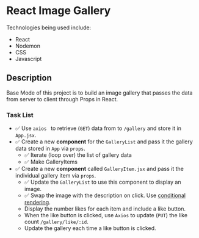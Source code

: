 # React Image Gallery

Technologies being used include: 
- React
- Nodemon
- CSS
- Javascript 

## Description

Base Mode of this project is to build an image gallery that passes the data from server to client through Props in React. 

### Task List
- ✅ Use `axios ` to retrieve (`GET`) data from to `/gallery` and store it in `App.jsx`.
- ✅ Create a new **component** for the `GalleryList` and pass it the gallery data stored in `App` via `props`.
    - ✅ Iterate (loop over) the list of gallery data
    - ✅ Make GalleryItems
- ✅ Create a new **component** called `GalleryItem.jsx` and pass it the individual gallery item via `props`. 
    - ✅ Update the `GalleryList` to use this component to display an image.
    - ✅ Swap the image with the description on click. Use [conditional rendering](https://reactjs.org/docs/conditional-rendering.html).
    - Display the number likes for each item and include a like button.
    - When the like button is clicked, use `Axios` to update (`PUT`) the like count `/gallery/like/:id`.
    - Update the gallery each time a like button is clicked.
